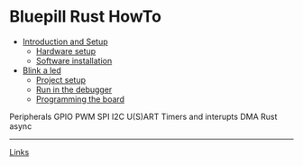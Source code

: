 # Bluepill Rust HowTo

- [Introduction and Setup](./intro/introduction.md)
  - [Hardware setup](./intro/setup_hardware.md)
  - [Software installation](./intro/setup_software.md)
- [Blink a led](./blink/blink.md)
  - [Project setup](./blink/project_setup.md)
  - [Run in the debugger](./blink/debugging.md)
  - [Programming the board](./blink/programming.md)

Peripherals
  GPIO
  PWM
  SPI
  I2C
  U(S)ART
Timers and interupts
DMA
Rust async

-----------

[Links](./links.md)
